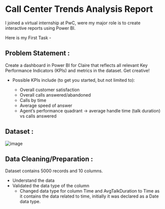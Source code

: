 # Call Center Trends Analysis Report
I joined a virtual internship at PwC, were my major role is to create interactive reports using Power BI.

Here is my First Task -


## Problem Statement :
Create a dashboard in Power BI for Claire that reflects all relevant Key Performance Indicators (KPIs) and metrics in the dataset. Get creative! 

- Possible KPIs include (to get you started, but not limited to):

  - Overall customer satisfaction
  - Overall calls answered/abandoned
  - Calls by time
  - Average speed of answer
  - Agent’s performance quadrant -> average handle time (talk duration) vs calls answered

## Dataset :

  ![image](https://github.com/Tanvi-19/Data-Visualization/assets/84302681/8c85de19-3d75-48bf-8057-fd7216b1b1dc)

## Data Cleaning/Preparation :
Dataset contains 5000 records and 10 columns.

- Understand the data
- Validated the data type of the column
    - Changed data type for column Time and AvgTalkDuration to Time as it contains the data related to time, initially it was declared as a Date data type.
